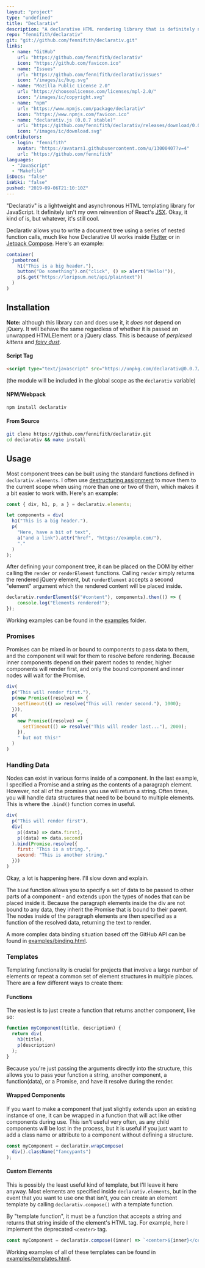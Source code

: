 ```yaml
---
layout: "project"
type: "undefined"
title: "Declarativ"
description: "A declarative HTML rendering library that is definitely not JSX."
repo: "fennifith/declarativ"
git: "git://github.com/fennifith/declarativ.git"
links: 
  - name: "GitHub"
    url: "https://github.com/fennifith/declarativ"
    icon: "https://github.com/favicon.ico"
  - name: "Issues"
    url: "https://github.com/fennifith/declarativ/issues"
    icon: "/images/ic/bug.svg"
  - name: "Mozilla Public License 2.0"
    url: "https://choosealicense.com/licenses/mpl-2.0/"
    icon: "/images/ic/copyright.svg"
  - name: "npm"
    url: "https://www.npmjs.com/package/declarativ"
    icon: "https://www.npmjs.com/favicon.ico"
  - name: "declarativ.js (0.0.7 stable)"
    url: "https://github.com/fennifith/declarativ/releases/download/0.0.7/declarativ.js"
    icon: "/images/ic/download.svg"
contributors: 
  - login: "fennifith"
    avatar: "https://avatars1.githubusercontent.com/u/13000407?v=4"
    url: "https://github.com/fennifith"
languages: 
  - "JavaScript"
  - "Makefile"
isDocs: "false"
isWiki: "false"
pushed: "2019-09-06T21:10:10Z"
---
```


"Declarativ" is a lightweight and asynchronous HTML templating library for JavaScript. It definitely isn't my own reinvention of React's [JSX](https://reactjs.org/docs/introducing-jsx.html). Okay, it kind of is, but whatever, it's still cool.

Declarativ allows you to write a document tree using a series of nested function calls, much like how Declarative UI works inside [Flutter](https://flutter.dev/docs/get-started/flutter-for/declarative#how-to-change-ui-in-a-declarative-framework) or in [Jetpack Compose](https://developer.android.com/jetpack/compose). Here's an example:

```js
container(
  jumbotron(
    h1("This is a big header."),
    button("Do something").on("click", () => alert("Hello!")),
    p($.get("https://loripsum.net/api/plaintext"))
  )
)
```

## Installation

**Note:** although this library can and does use it, it _does not_ depend on jQuery. It will behave the same regardless of whether it is passed an unwrapped HTMLElement or a jQuery class. This is because of _perplexed kittens_ and [_fairy dust_](./src/util/dom-wrapper.js).

#### Script Tag

```html
<script type="text/javascript" src="https://unpkg.com/declarativ@0.0.7/dist/declarativ.js"></script>
```

(the module will be included in the global scope as the `declarativ` variable)

#### NPM/Webpack

```sh
npm install declarativ
```

#### From Source

```sh
git clone https://github.com/fennifith/declarativ.git
cd declarativ && make install
```

## Usage

Most component trees can be built using the standard functions defined in `declarativ.elements`. I often use [destructuring assignment](https://developer.mozilla.org/en-US/docs/Web/JavaScript/Reference/Operators/Destructuring_assignment) to move them to the current scope when using more than one or two of them, which makes it a bit easier to work with. Here's an example:

```js
const { div, h1, p, a } = declarativ.elements;

let components = div(
  h1("This is a big header."),
  p(
    "Here, have a bit of text",
    a("and a link").attr("href", "https://example.com/"),
    "."
  )
);
```

After defining your component tree, it can be placed on the DOM by either calling the `render` or `renderElement` functions. Calling `render` simply returns the rendered jQuery element, but `renderElement` accepts a second "element" argument which the rendered content will be placed inside.

```js
declarativ.renderElement($("#content"), components).then(() => {
    console.log("Elements rendered!");
});
```

Working examples can be found in the [examples](https://github.com/fennifith/declarativ/blob/master/../../tree/master/examples/) folder.

### Promises

Promises can be mixed in or bound to components to pass data to them, and the component will wait for them to resolve before rendering. Because inner components depend on their parent nodes to render, higher components will render first, and only the bound component and inner nodes will wait for the Promise.

```js
div(
  p("This will render first."),
  p(new Promise((resolve) => {
    setTimeout(() => resolve("This will render second."), 1000);
  })),
  p(
    new Promise((resolve) => {
      setTimeout(() => resolve("This will render last..."), 2000);
    }),
    " but not this!"
  )
)
```

### Handling Data

Nodes can exist in various forms inside of a component. In the last example, I specified a Promise and a string as the contents of a paragraph element. However, not all of the promises you use will return a string. Often times, you will handle data structures that need to be bound to multiple elements. This is where the `.bind()` function comes in useful.

```js
div(
  p("This will render first"),
  div(
    p((data) => data.first),
    p((data) => data.second)
  ).bind(Promise.resolve({
    first: "This is a string.",
    second: "This is another string."
  }))
)
```

Okay, a lot is happening here. I'll slow down and explain.

The `bind` function allows you to specify a set of data to be passed to other parts of a component - and extends upon the types of nodes that can be placed inside it. Because the paragraph elements inside the div are not bound to any data, they inherit the Promise that is bound to their parent. The nodes inside of the paragraph elements are then specified as a function of the resolved data, returning the text to render.

A more complex data binding situation based off the GitHub API can be found in [examples/binding.html](./examples/binding.html).

### Templates

Templating functionality is crucial for projects that involve a large number of elements or repeat a common set of element structures in multiple places. There are a few different ways to create them:

#### Functions

The easiest is to just create a function that returns another component, like so:

```js
function myComponent(title, description) {
  return div(
    h3(title),
    p(description)
  );
}
```

Because you're just passing the arguments directly into the structure, this allows you to pass your function a string, another component, a function(data), or a Promise, and have it resolve during the render.

#### Wrapped Components

If you want to make a component that just slightly extends upon an existing instance of one, it can be wrapped in a function that will act like other components during use. This isn't useful very often, as any child components will be lost in the process, but it is useful if you just want to add a class name or attribute to a component without defining a structure.

```js
const myComponent = declarativ.wrapCompose(
  div().className("fancypants")
);
``` 

#### Custom Elements

This is possibly the least useful kind of template, but I'll leave it here anyway. Most elements are specified inside `declarativ.elements`, but in the event that you want to use one that isn't, you can create an element template by calling `declarativ.compose()` with a template function.

By "template function", it must be a function that accepts a string and returns that string inside of the element's HTML tag. For example, here I implement the deprecated `<center>` tag.

```js
const myComponent = declarativ.compose((inner) => `<center>${inner}</center>`);
```

Working examples of all of these templates can be found in [examples/templates.html](./examples/templates.html). 
